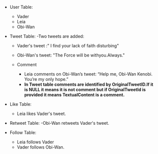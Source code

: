 - User Table:
  - Vader
  - Leia 
  - Obi-Wan
    
- Tweet Table:
  -Two tweets are added:
    - Vader's tweet :" I find your lack of faith disturbing"
    - Obi-Wan's tweet: "The Force will be withyou.Always."
      
  - Comment
    - Leia comments on Obi-Wan’s tweet: “Help me, Obi-Wan Kenobi. You’re my only hope.”
    - **In Tweet table comments are identified by OriginalTweetID.If it is NULL it means it is not comment but if OriginalTweetId is provided it means TextualContent is a comment.**
      
- Like Table:
  - Leia likes Vader's tweet.
    
- Retweet Table:
  -Obi-Wan retweets Vader's tweet.
  
- Follow Table:
  - Leia follows Vader
  - Vader follows Obi-Wan.

